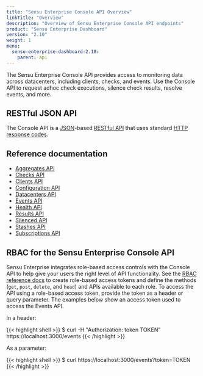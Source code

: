 ```yaml
---
title: "Sensu Enterprise Console API Overview"
linkTitle: "Overview"
description: "Overview of Sensu Enterprise Console API endpoints"
product: "Sensu Enterprise Dashboard"
version: "2.10"
weight: 1
menu:
  sensu-enterprise-dashboard-2.10:
    parent: api
---
```


The Sensu Enterprise Console API provides access to monitoring data across datacenters,
including clients, checks, and events.
Use the Console API to request adhoc check executions, silence check results, resolve events, and more.

## RESTful JSON API

The Console API is a [JSON][4]-based [RESTful API][5] that uses standard [HTTP response codes][6].

## Reference documentation

- [Aggregates API](../aggregates)
- [Checks API](../checks)
- [Clients API](../clients)
- [Configuration API](../config)
- [Datacenters API](../datacenters)
- [Events API](../events)
- [Health API](../health)
- [Results API](../results)
- [Silenced API](../silenced)
- [Stashes API](../stashes)
- [Subscriptions API](../subscriptions)

## RBAC for the Sensu Enterprise Console API

Sensu Enterprise integrates role-based access controls with the Console API to help give your users the right level of API functionality.
See the [RBAC reference docs][7] to create role-based access tokens and define the methods (`get`, `post`, `delete`, and `head`) and APIs available to each role.
To access the API using a role-based access token, provide the token as a header or query parameter.
The examples below show an access token used to access the Events API.

In a header:

{{< highlight shell >}}
$ curl -H "Authorization: token TOKEN" https://localhost:3000/events
{{< /highlight >}}

As a parameter:

{{< highlight shell >}}
$ curl https://localhost:3000/events?token=TOKEN
{{< /highlight >}}

[4]:  http://www.json.org/
[5]:  https://en.wikipedia.org/wiki/Representational_state_transfer
[6]:  https://en.wikipedia.org/wiki/List_of_HTTP_status_codes
[7]:  ../../rbac/overview/#rbac-for-the-sensu-enterprise-console-api